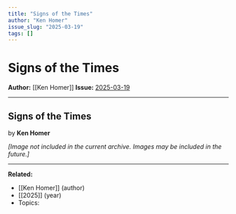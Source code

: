 ```yaml
---
title: "Signs of the Times"
author: "Ken Homer"
issue_slug: "2025-03-19"
tags: []
---
```


# Signs of the Times

**Author:** [[Ken Homer]]
**Issue:** [2025-03-19](https://plex.collectivesensecommons.org/2025-03-19/)

---

## Signs of the Times
by **Ken Homer**

*[Image not included in the current archive. Images may be included in the future.]*

---

**Related:**
- [[Ken Homer]] (author)
- [[2025]] (year)
- Topics: 

